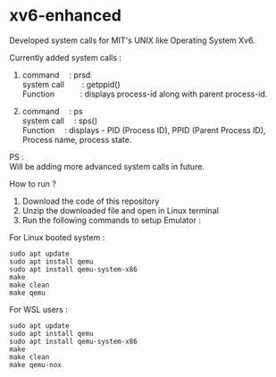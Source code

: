 # xv6-enhanced
Developed system calls for MIT's UNIX like Operating System Xv6.

Currently added system calls : 
1. command&emsp;     : prsd <br>
   system call&emsp;&emsp; : getppid()<br>
   Function&emsp;&emsp;&emsp;    : displays process-id along with parent process-id.
   
3. command&emsp;     : ps <br>
   system call&emsp; : sps() <br>
   Function&emsp;    : displays - PID (Process ID), PPID (Parent Process ID), Process name, process state.

PS :<br> 
Will be adding more advanced system calls in future.
 
How to run ? 

1. Download the code of this repository
2. Unzip the downloaded file and open in Linux terminal
3. Run the following commands to setup Emulator :

 For Linux booted system :
```
sudo apt update
sudo apt install qemu
sudo apt install qemu-system-x86
make
make clean
make qemu
```
 For WSL users :  
```
sudo apt update
sudo apt install qemu
sudo apt install qemu-system-x86
make
make clean
make qemu-nox 
```

